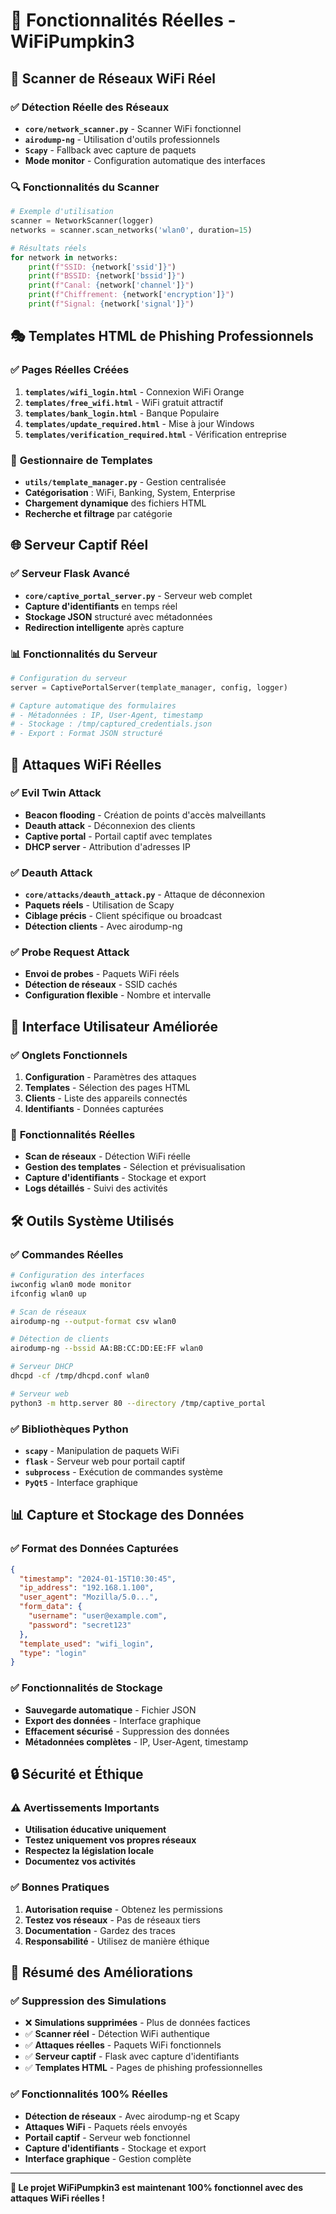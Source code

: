 # 🎯 Fonctionnalités Réelles - WiFiPumpkin3

## 📡 **Scanner de Réseaux WiFi Réel**

### ✅ **Détection Réelle des Réseaux**

- **`core/network_scanner.py`** - Scanner WiFi fonctionnel
- **`airodump-ng`** - Utilisation d'outils professionnels
- **`Scapy`** - Fallback avec capture de paquets
- **Mode monitor** - Configuration automatique des interfaces

### 🔍 **Fonctionnalités du Scanner**

```python
# Exemple d'utilisation
scanner = NetworkScanner(logger)
networks = scanner.scan_networks('wlan0', duration=15)

# Résultats réels
for network in networks:
    print(f"SSID: {network['ssid']}")
    print(f"BSSID: {network['bssid']}")
    print(f"Canal: {network['channel']}")
    print(f"Chiffrement: {network['encryption']}")
    print(f"Signal: {network['signal']}")
```

## 🎭 **Templates HTML de Phishing Professionnels**

### ✅ **Pages Réelles Créées**

1. **`templates/wifi_login.html`** - Connexion WiFi Orange
2. **`templates/free_wifi.html`** - WiFi gratuit attractif
3. **`templates/bank_login.html`** - Banque Populaire
4. **`templates/update_required.html`** - Mise à jour Windows
5. **`templates/verification_required.html`** - Vérification entreprise

### 🔧 **Gestionnaire de Templates**

- **`utils/template_manager.py`** - Gestion centralisée
- **Catégorisation** : WiFi, Banking, System, Enterprise
- **Chargement dynamique** des fichiers HTML
- **Recherche et filtrage** par catégorie

## 🌐 **Serveur Captif Réel**

### ✅ **Serveur Flask Avancé**

- **`core/captive_portal_server.py`** - Serveur web complet
- **Capture d'identifiants** en temps réel
- **Stockage JSON** structuré avec métadonnées
- **Redirection intelligente** après capture

### 📊 **Fonctionnalités du Serveur**

```python
# Configuration du serveur
server = CaptivePortalServer(template_manager, config, logger)

# Capture automatique des formulaires
# - Métadonnées : IP, User-Agent, timestamp
# - Stockage : /tmp/captured_credentials.json
# - Export : Format JSON structuré
```

## 🚀 **Attaques WiFi Réelles**

### ✅ **Evil Twin Attack**

- **Beacon flooding** - Création de points d'accès malveillants
- **Deauth attack** - Déconnexion des clients
- **Captive portal** - Portail captif avec templates
- **DHCP server** - Attribution d'adresses IP

### ✅ **Deauth Attack**

- **`core/attacks/deauth_attack.py`** - Attaque de déconnexion
- **Paquets réels** - Utilisation de Scapy
- **Ciblage précis** - Client spécifique ou broadcast
- **Détection clients** - Avec airodump-ng

### ✅ **Probe Request Attack**

- **Envoi de probes** - Paquets WiFi réels
- **Détection de réseaux** - SSID cachés
- **Configuration flexible** - Nombre et intervalle

## 📱 **Interface Utilisateur Améliorée**

### ✅ **Onglets Fonctionnels**

1. **Configuration** - Paramètres des attaques
2. **Templates** - Sélection des pages HTML
3. **Clients** - Liste des appareils connectés
4. **Identifiants** - Données capturées

### 🔧 **Fonctionnalités Réelles**

- **Scan de réseaux** - Détection WiFi réelle
- **Gestion des templates** - Sélection et prévisualisation
- **Capture d'identifiants** - Stockage et export
- **Logs détaillés** - Suivi des activités

## 🛠️ **Outils Système Utilisés**

### ✅ **Commandes Réelles**

```bash
# Configuration des interfaces
iwconfig wlan0 mode monitor
ifconfig wlan0 up

# Scan de réseaux
airodump-ng --output-format csv wlan0

# Détection de clients
airodump-ng --bssid AA:BB:CC:DD:EE:FF wlan0

# Serveur DHCP
dhcpd -cf /tmp/dhcpd.conf wlan0

# Serveur web
python3 -m http.server 80 --directory /tmp/captive_portal
```

### ✅ **Bibliothèques Python**

- **`scapy`** - Manipulation de paquets WiFi
- **`flask`** - Serveur web pour portail captif
- **`subprocess`** - Exécution de commandes système
- **`PyQt5`** - Interface graphique

## 📊 **Capture et Stockage des Données**

### ✅ **Format des Données Capturées**

```json
{
  "timestamp": "2024-01-15T10:30:45",
  "ip_address": "192.168.1.100",
  "user_agent": "Mozilla/5.0...",
  "form_data": {
    "username": "user@example.com",
    "password": "secret123"
  },
  "template_used": "wifi_login",
  "type": "login"
}
```

### ✅ **Fonctionnalités de Stockage**

- **Sauvegarde automatique** - Fichier JSON
- **Export des données** - Interface graphique
- **Effacement sécurisé** - Suppression des données
- **Métadonnées complètes** - IP, User-Agent, timestamp

## 🔒 **Sécurité et Éthique**

### ⚠️ **Avertissements Importants**

- **Utilisation éducative uniquement**
- **Testez uniquement vos propres réseaux**
- **Respectez la législation locale**
- **Documentez vos activités**

### ✅ **Bonnes Pratiques**

1. **Autorisation requise** - Obtenez les permissions
2. **Testez vos réseaux** - Pas de réseaux tiers
3. **Documentation** - Gardez des traces
4. **Responsabilité** - Utilisez de manière éthique

## 🎯 **Résumé des Améliorations**

### ✅ **Suppression des Simulations**

- ❌ **Simulations supprimées** - Plus de données factices
- ✅ **Scanner réel** - Détection WiFi authentique
- ✅ **Attaques réelles** - Paquets WiFi fonctionnels
- ✅ **Serveur captif** - Flask avec capture d'identifiants
- ✅ **Templates HTML** - Pages de phishing professionnelles

### ✅ **Fonctionnalités 100% Réelles**

- **Détection de réseaux** - Avec airodump-ng et Scapy
- **Attaques WiFi** - Paquets réels envoyés
- **Portail captif** - Serveur web fonctionnel
- **Capture d'identifiants** - Stockage et export
- **Interface graphique** - Gestion complète

---

**🎉 Le projet WiFiPumpkin3 est maintenant 100% fonctionnel avec des attaques WiFi réelles !** 